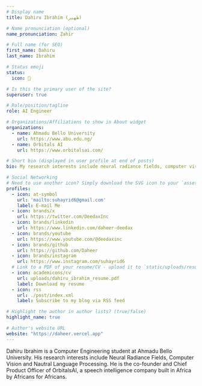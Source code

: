 ```yaml
---
# Display name
title: Dahiru Ibrahim (ظهير)

# Name pronunciation (optional)
name_pronunciation: Ẓahīr

# Full name (for SEO)
first_name: Dahiru 
last_name: Ibrahim

# Status emoji
status:
  icon: 🐾

# Is this the primary user of the site?
superuser: true

# Role/position/tagline
role: AI Engineer

# Organizations/Affiliations to show in About widget
organizations:
  - name: Ahmadu Bello University
    url: https://www.abu.edu.ng/
  - name: Orbitals AI
    url: https://www.orbitalsai.com/

# Short bio (displayed in user profile at end of posts)
bio: My research interests include neural radiance fields, computer vision and natural language processing.

# Social Networking
# Need to use another icon? Simply download the SVG icon to your `assets/media/icons/` folder.
profiles:
  - icon: at-symbol
    url: 'mailto:suhayrid6@gmail.com'
    label: E-mail Me
  - icon: brands/x
    url: https://twitter.com/DeedaxInc
  - icon: brands/linkedin
    url: https://www.linkedin.com/daheer-deedax
  - icon: brands/youtube
    url: https://www.youtube.com/@deedaxinc
  - icon: brands/github
    url: https://github.com/Daheer
  - icon: brands/instagram
    url: https://www.instagram.com/suhayrid6
  # Link to a PDF of your resume/CV - upload it to `static/uploads/resume.pdf`
  - icon: academicons/cv
    url: uploads/dahiru_ibrahim_resume.pdf
    label: Download my resume
  - icon: rss
    url: ./post/index.xml
    label: Subscribe to my blog via RSS feed

# Highlight the author in author lists? (true/false)
highlight_name: true

# Author's website URL
website: "https://daheer.vercel.app"
---
```


Dahiru Ibrahim is a Computer Engineering student at Ahmadu Bello University. His research interests include Neural Radiance Fields, Computer Vision and Nautral Language Processing. He is the co-founder and Chief Product Officer of OrbitalsAI, a speech intelligence company built in Africa by Africans for Africans.
